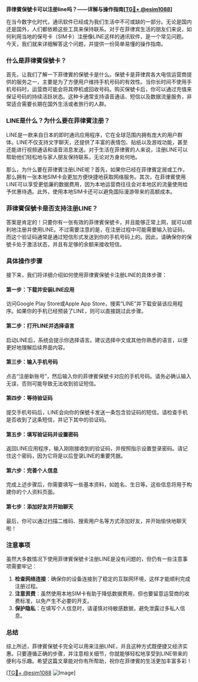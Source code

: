 **菲律賓保號卡可以注册line吗？——详解与操作指南[[TG💪+ @esim1088](https://t.me/s/esim1088)]**

在当今数字化时代，通讯软件已经成为我们生活中不可或缺的一部分。无论是国内还是国外，人们都依赖这些工具来保持联系。对于在菲律宾生活的朋友们来说，如何利用当地的保号卡（SIM卡）注册像LINE这样的通讯软件，是一个常见问题。今天，我们就来详细解答这个问题，并提供一份简单易懂的操作指南。

### 什么是菲律賓保號卡？

首先，让我们了解一下菲律賓的保號卡是什么。保號卡是菲律宾各大电信运营商提供的服务之一，主要是为了方便用户维持手机号码的有效性。当你长时间不使用手机号码时，运营商可能会将其停机或回收号码。购买保號卡后，你可以通过充值来保证号码的持续活跃状态。这种卡通常支持语音通话、短信以及数据流量服务，非常适合需要长期在国外生活或者旅行的人群。

### LINE是什么？为什么要在菲律賓注册？

LINE是一款来自日本的即时通讯应用程序，它在全球范围内拥有庞大的用户群体。LINE不仅支持文字聊天，还提供了丰富的表情包、贴纸以及游戏功能，甚至还能进行视频通话和语音消息发送。对于生活在菲律賓的人来说，注册LINE可以帮助他们轻松地与家人朋友保持联系，无论对方身处何地。

那么，为什么要在菲律賓注册LINE呢？首先，如果你已经在菲律賓定居或工作，那么拥有一张本地SIM卡会更加方便快捷地获取网络服务。其次，在菲律賓使用LINE可以享受更低廉的数据费用，因为本地运营商往往会对本地区的流量使用给予优惠待遇。此外，使用本地SIM卡还可以避免国际漫游带来的高额成本。

### 菲律賓保號卡是否支持注册LINE？

答案是肯定的！只要你有一张有效的菲律賓保號卡，并且能够正常上网，就可以顺利地注册并使用LINE。不过需要注意的是，在注册过程中可能需要输入验证码，而这个验证码通常是通过短信形式发送到你的手机号码上的。因此，请确保你的保號卡处于激活状态，并且有足够的余额来接收短信。

### 具体操作步骤

接下来，我们将详细介绍如何使用菲律賓保號卡注册LINE的具体步骤：

#### 第一步：下载并安装LINE应用
访问Google Play Store或Apple App Store，搜索“LINE”并下载安装该应用程序。如果你的手机已经预装了LINE，则可以直接跳过此步骤。

#### 第二步：打开LINE并选择语言
启动LINE后，系统会提示你选择语言。建议选择中文或其他你熟悉的语言，以便更好地理解后续界面内容。

#### 第三步：输入手机号码
点击“注册新账号”，然后输入你的菲律賓保號卡对应的手机号码。请务必确认输入无误，否则可能导致无法收到验证短信。

#### 第四步：等待验证码
提交手机号码后，LINE会向你的保號卡发送一条包含验证码的短信。请检查手机是否收到了这条短信，并记下其中的验证码。

#### 第五步：填写验证码并设置密码
返回LINE应用程序，输入刚刚接收到的验证码，并按照指示设置登录密码。请记住这个密码，因为它将是以后登录LINE的重要凭据。

#### 第六步：完善个人信息
完成上述步骤后，你需要填写一些基本资料，如姓名、生日等。这些信息将用于构建你的个人资料页面。

#### 第七步：添加好友并开始聊天
最后，你可以通过扫描二维码、搜索用户名等方式添加好友，并开始愉快地聊天啦！

### 注意事项

虽然大多数情况下使用菲律賓保號卡注册LINE是没有问题的，但仍有一些注意事项需要牢记：

1. **检查网络连接**：确保你的设备连接到了稳定的互联网环境，这样才能顺利完成注册过程。
2. **注意资费**：虽然使用本地SIM卡有助于降低数据费用，但也要留意运营商的收费标准，以免产生不必要的开支。
3. **保护隐私**：在填写个人信息时，请谨慎对待敏感数据，避免泄露过多私人信息。

### 总结

综上所述，菲律賓保號卡完全可以用来注册LINE，并且这种方式既便捷又经济实惠。只要遵循正确的步骤，并注意相关细节，你就能够轻松地享受到LINE带来的便利与乐趣。希望这篇文章能对你有所帮助，祝你在菲律賓的生活更加丰富多彩！

[[TG💪+ @esim1088](https://t.me/s/esim1088) ![Image](https://i.postimg.cc/4NQfJmqS/Snipaste-2025-05-13-00-14-12.png)]